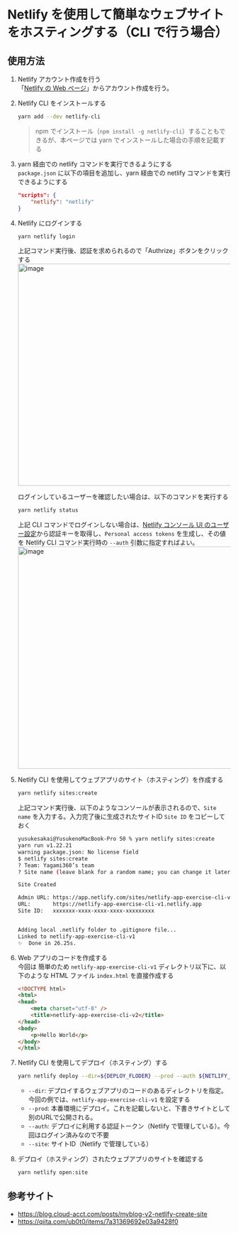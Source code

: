 # Netlify を使用して簡単なウェブサイトをホスティングする（CLI で行う場合）

## 使用方法

1. Netlify アカウント作成を行う<br>
    「[Netlify の Web ページ](https://www.netlify.com/)」からアカウント作成を行う。

1. Netlify CLI をインストールする<br>
    ```sh
    yarn add --dev netlify-cli 
    ```
    > npm でインストール（`npm install -g netlify-cli`）することもできるが、本ページでは yarn でインストールした場合の手順を記載する

1. yarn 経由での netlify コマンドを実行できるようにする<br>
    `package.json` に以下の項目を追加し、yarn 経由での netlify コマンドを実行できるようにする
    ```json
    "scripts": {
        "netlify": "netlify"
    }
    ```

1. Netlify にログインする<br>
    ```sh
    yarn netlify login
    ```

    上記コマンド実行後、認証を求められるので「Authrize」ボタンをクリックする<br>
    <img width="500" alt="image" src="https://github.com/Yagami360/ai-product-dev-tips/assets/25688193/12eeb145-11fa-4872-bc5c-f0860c641552">

    ログインしているユーザーを確認したい場合は、以下のコマンドを実行する
    ```sh
    yarn netlify status
    ```

    上記 CLI コマンドでログインしない場合は、[Netlify コンソール UI のユーザー設定](https://app.netlify.com/user/settings)から認証キーを取得し、`Personal access tokens` を生成し、その値を Netlify CLI コマンド実行時の `--auth` 引数に指定すればよい。
    <img width="500" alt="image" src="https://github.com/Yagami360/ai-product-dev-tips/assets/25688193/fcb4fa28-4364-438f-b271-0c9ab448f6bc"><br>

1. Netlify CLI を使用してウェブアプリのサイト（ホスティング）を作成する<br>
    ```sh
    yarn netlify sites:create
    ```
    
    上記コマンド実行後、以下のようなコンソールが表示されるので、`Site name` を入力する。入力完了後に生成されたサイトID `Site ID` をコピーしておく
    ```sh
    yusukesakai@YusukenoMacBook-Pro 50 % yarn netlify sites:create
    yarn run v1.22.21
    warning package.json: No license field
    $ netlify sites:create
    ? Team: Yagami360’s team
    ? Site name (leave blank for a random name; you can change it later): netlify-app-exercise-cli-v1

    Site Created

    Admin URL: https://app.netlify.com/sites/netlify-app-exercise-cli-v1
    URL:       https://netlify-app-exercise-cli-v1.netlify.app
    Site ID:   xxxxxxx-xxxx-xxxx-xxxx-xxxxxxxxx


    Adding local .netlify folder to .gitignore file...
    Linked to netlify-app-exercise-cli-v1
    ✨  Done in 26.25s.
    ```

1. Web アプリのコードを作成する<br>
    今回は 簡単のため `netlify-app-exercise-cli-v1` ディレクトリ以下に、以下のような HTML ファイル `index.html` を直接作成する
    ```html
    <!DOCTYPE html>
    <html>
    <head>
        <meta charset="utf-8" />
        <title>netlify-app-exercise-cli-v2</title>
    </head>
    <body>
        <p>Hello World</p>
    </body>
    </html>
    ```

1. Netlify CLI を使用してデプロイ（ホスティング）する<br>
    ```sh
    yarn netlify deploy --dir=${DEPLOY_FLODER} --prod --auth ${NETLIFY_AUTH_TOKEN} --site ${NETLIFY_SITE_ID}
    ```
    - `--dir`: デプロイするウェブアプリのコードのあるディレクトリを指定。今回の例では、`netlify-app-exercise-cli-v1` を設定する
    - `--prod`: 本番環境にデプロイ。これを記載しないと、下書きサイトとして別のURLで公開される。
    - `--auth`: デプロイに利用する認証トークン（Netlify で管理している）。今回はログイン済みなので不要
    - `--site`: サイトID（Netlify で管理している）

1. デプロイ（ホスティング）されたウェブアプリのサイトを確認する<br>
    ```sh
    yarn netlify open:site
    ```

## 参考サイト

- https://blog.cloud-acct.com/posts/myblog-v2-netlify-create-site
- https://qiita.com/ub0t0/items/7a31369692e03a9428f0